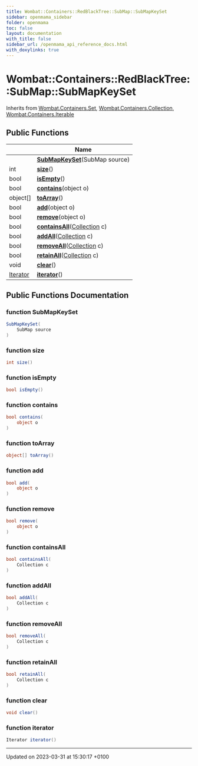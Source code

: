 ```yaml
---
title: Wombat::Containers::RedBlackTree::SubMap::SubMapKeySet
sidebar: openmama_sidebar
folder: openmama
toc: false
layout: documentation
with_title: false
sidebar_url: /openmama_api_reference_docs.html
with_doxylinks: true
---
```


# Wombat::Containers::RedBlackTree::SubMap::SubMapKeySet





Inherits from [Wombat.Containers.Set](interfaceWombat_1_1Containers_1_1Set.html), [Wombat.Containers.Collection](interfaceWombat_1_1Containers_1_1Collection.html), [Wombat.Containers.Iterable](interfaceWombat_1_1Containers_1_1Iterable.html)

## Public Functions

|                | Name           |
| -------------- | -------------- |
| | **[SubMapKeySet](classWombat_1_1Containers_1_1RedBlackTree_1_1SubMap_1_1SubMapKeySet.html#function-submapkeyset)**(SubMap source) |
| int | **[size](classWombat_1_1Containers_1_1RedBlackTree_1_1SubMap_1_1SubMapKeySet.html#function-size)**() |
| bool | **[isEmpty](classWombat_1_1Containers_1_1RedBlackTree_1_1SubMap_1_1SubMapKeySet.html#function-isempty)**() |
| bool | **[contains](classWombat_1_1Containers_1_1RedBlackTree_1_1SubMap_1_1SubMapKeySet.html#function-contains)**(object o) |
| object[] | **[toArray](classWombat_1_1Containers_1_1RedBlackTree_1_1SubMap_1_1SubMapKeySet.html#function-toarray)**() |
| bool | **[add](classWombat_1_1Containers_1_1RedBlackTree_1_1SubMap_1_1SubMapKeySet.html#function-add)**(object o) |
| bool | **[remove](classWombat_1_1Containers_1_1RedBlackTree_1_1SubMap_1_1SubMapKeySet.html#function-remove)**(object o) |
| bool | **[containsAll](classWombat_1_1Containers_1_1RedBlackTree_1_1SubMap_1_1SubMapKeySet.html#function-containsall)**([Collection](interfaceWombat_1_1Containers_1_1Collection.html) c) |
| bool | **[addAll](classWombat_1_1Containers_1_1RedBlackTree_1_1SubMap_1_1SubMapKeySet.html#function-addall)**([Collection](interfaceWombat_1_1Containers_1_1Collection.html) c) |
| bool | **[removeAll](classWombat_1_1Containers_1_1RedBlackTree_1_1SubMap_1_1SubMapKeySet.html#function-removeall)**([Collection](interfaceWombat_1_1Containers_1_1Collection.html) c) |
| bool | **[retainAll](classWombat_1_1Containers_1_1RedBlackTree_1_1SubMap_1_1SubMapKeySet.html#function-retainall)**([Collection](interfaceWombat_1_1Containers_1_1Collection.html) c) |
| void | **[clear](classWombat_1_1Containers_1_1RedBlackTree_1_1SubMap_1_1SubMapKeySet.html#function-clear)**() |
| [Iterator](interfaceWombat_1_1Containers_1_1Iterator.html) | **[iterator](classWombat_1_1Containers_1_1RedBlackTree_1_1SubMap_1_1SubMapKeySet.html#function-iterator)**() |

## Public Functions Documentation

### function SubMapKeySet

```csharp
SubMapKeySet(
    SubMap source
)
```


### function size

```csharp
int size()
```


### function isEmpty

```csharp
bool isEmpty()
```


### function contains

```csharp
bool contains(
    object o
)
```


### function toArray

```csharp
object[] toArray()
```


### function add

```csharp
bool add(
    object o
)
```


### function remove

```csharp
bool remove(
    object o
)
```


### function containsAll

```csharp
bool containsAll(
    Collection c
)
```


### function addAll

```csharp
bool addAll(
    Collection c
)
```


### function removeAll

```csharp
bool removeAll(
    Collection c
)
```


### function retainAll

```csharp
bool retainAll(
    Collection c
)
```


### function clear

```csharp
void clear()
```


### function iterator

```csharp
Iterator iterator()
```


-------------------------------

Updated on 2023-03-31 at 15:30:17 +0100